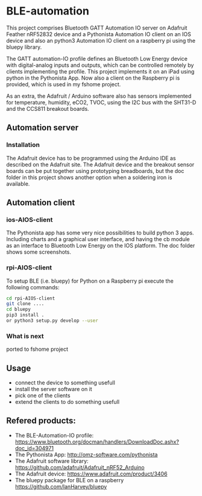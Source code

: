 # BLE-automation
This project comprises Bluetooth GATT Automation IO server on Adafruit Feather nRF52832 device and a Pythonista Automation IO client on an IOS device and also an python3 Automation IO client on a raspberry pi using the bluepy library.

The GATT automation-IO profile defines an Bluetooth Low Energy device with digital-analog inputs and outputs, which can be controlled remotely by clients implementing the profile. This project implements it on an iPad using python in the Pythonista App. Now also a client on the Raspberry pi is provided, which is used in my fshome project.

As an extra, the Adafruit / Arduino software also has sensors implemented for temperature, humidity, eCO2, TVOC, using the I2C bus with the SHT31-D and the CCS811 breakout boards.

## Automation server

### Installation

The Adafruit device has to be programmed using the Arduino IDE as described on the Adafruit site. The Adafruit device and the breakout sensor boards can be put together using prototyping breadboards, but the doc folder in this project shows another option when a soldering iron is available.

## Automation client

### ios-AIOS-client

The Pythonista app has some very nice possibilities to build python 3 apps. Including charts and a graphical user interface, and having the cb module as an interface to Bluetooth Low Energy on the IOS platform. The doc folder shows some screenshots.

### rpi-AIOS-client

To setup BLE (i.e. bluepy) for Python on a Raspberry pi execute the following commands:  
  
```bash  
cd rpi-AIOS-client  
git clone ....
cd bluepy  
pip3 install .
or python3 setup.py develop --user   
```

### What is next

ported to fshome project

## Usage

- connect the device to something usefull
- install the server software on it
- pick one of the clients
- extend the clients to do something usefull

## Refered products:

- The BLE-Automation-IO profile:
<https://www.bluetooth.org/docman/handlers/DownloadDoc.ashx?doc_id=304971>
- The Pythonista App:
<http://omz-software.com/pythonista>
- The Adafruit software library:
<https://github.com/adafruit/Adafruit_nRF52_Arduino>
- The Adafruit device:
<https://www.adafruit.com/product/3406>
- The bluepy package for BLE on a raspberry
<https://github.com/IanHarvey/bluepy>



